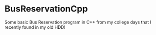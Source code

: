 # BusReservationCpp
Some basic Bus Reservation program in C++ from my college days that I recently found in my old HDD!

